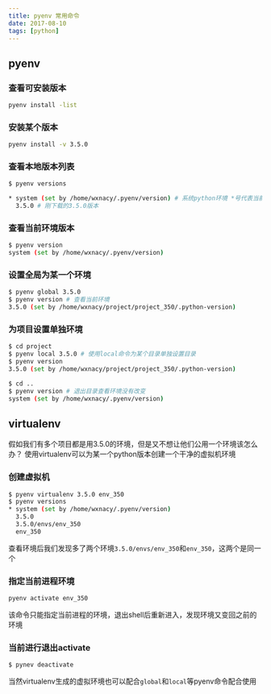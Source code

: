 ```yaml
---
title: pyenv 常用命令
date: 2017-08-10
tags: [python]
---
```


## pyenv
### 查看可安装版本
```bash
pyenv install -list
```
### 安装某个版本
```bash
pyenv install -v 3.5.0
```
### 查看本地版本列表
```bash
$ pyenv versions

* system (set by /home/wxnacy/.pyenv/version) # 系统python环境 *号代表当前环境版本
  3.5.0 # 刚下载的3.5.0版本
```
### 查看当前环境版本
```bash
$ pyenv version
system (set by /home/wxnacy/.pyenv/version)
```

### 设置全局为某一个环境
```bash
$ pyenv global 3.5.0
$ pyenv version # 查看当前环境
3.5.0 (set by /home/wxnacy/project/project_350/.python-version)
```


### 为项目设置单独环境
```bash
$ cd project
$ pyenv local 3.5.0 # 使用local命令为某个目录单独设置目录
$ pyenv version
3.5.0 (set by /home/wxnacy/project/project_350/.python-version)

$ cd ..
$ pyenv version # 退出目录查看环境没有改变
system (set by /home/wxnacy/.pyenv/version)
```



## virtualenv
假如我们有多个项目都是用3.5.0的环境，但是又不想让他们公用一个环境该怎么办？
使用virtualenv可以为某一个python版本创建一个干净的虚拟机环境
### 创建虚拟机
```bash
$ pyenv virtualenv 3.5.0 env_350
$ pyenv versions
* system (set by /home/wxnacy/.pyenv/version)
  3.5.0
  3.5.0/envs/env_350
  env_350
```
查看环境后我们发现多了两个环境`3.5.0/envs/env_350`和`env_350`，这两个是同一个
### 指定当前进程环境
```bash
pyenv activate env_350
```
该命令只能指定当前进程的环境，退出shell后重新进入，发现环境又变回之前的环境
### 当前进行退出activate

```bash
$ pynev deactivate
```
当然virtualenv生成的虚拟环境也可以配合`global`和`local`等pyenv命令配合使用

